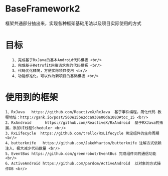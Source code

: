 # BaseFramework2
 框架共通部分抽出来，实现各种框架基础用法以及项目实际使用的方式

# 目标
       1、完成基于RxJava的基本Android代码模板 <br/>
       2、完成基于Retrofit网络请求库的代码模板 <br/>
       3、代码优化精简，方便实际项目使用 <br/>
       4、功能标准化，可以作为新项目的基础模板 <br/>

# 使用到的框架
    1、RxJava   https://github.com/ReactiveX/RxJava  基于事件编程，简化代码 教程地址：http://gank.io/post/560e15be2dca930e00da1083#toc_15 <br/>
    2、RxAndroid      https://github.com/ReactiveX/RxAndroid  基于RXJava的拓展，添加UI线程Scheduler <br/>
    3、RxLifecycle  https://github.com/trello/RxLifecycle 绑定组件的生命周期  <br/>
    4、butterknife   https://github.com/JakeWharton/butterknife 注解方式依赖注入，极大减少代码数量 <br/>
    5、EventBus https://github.com/greenrobot/EventBus 完成组件间的通信功能 <br/>
    6、ActiveAndroid https://github.com/pardom/ActiveAndroid  以对象的方式操作DB <br/>
